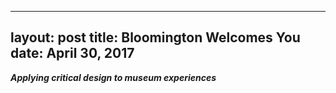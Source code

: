 
---
layout: post
title:  Bloomington Welcomes You
date: April 30, 2017
---

_**Applying critical design to museum experiences**_
